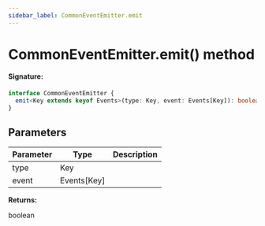 ```yaml
---
sidebar_label: CommonEventEmitter.emit
---
```


# CommonEventEmitter.emit() method

#### Signature:

```typescript
interface CommonEventEmitter {
  emit<Key extends keyof Events>(type: Key, event: Events[Key]): boolean;
}
```

## Parameters

| Parameter | Type          | Description |
| --------- | ------------- | ----------- |
| type      | Key           |             |
| event     | Events\[Key\] |             |

**Returns:**

boolean
